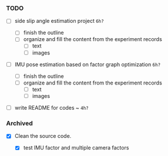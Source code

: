 ### TODO
- [ ] side slip angle estimation project `6h?`
	- [ ] finish the outline 
	- [ ] organize and fill the content from the experiment records
		- [ ] text
		- [ ] images
- [ ] IMU pose estimation based on factor graph optimization `6h?`
	- [ ] finish the outline 
	- [ ] organize and fill the content from the experiment records
		- [ ] text
		- [ ] images
- [ ] write README for codes ~ `4h?`


### Archived
- [x] Clean the source code.
  - [x] test IMU factor and multiple camera factors

